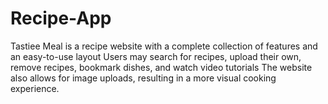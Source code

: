 # Recipe-App
Tastiee Meal is a recipe website with a complete collection of features and an easy-to-use layout
Users may search for recipes, upload their own, remove recipes, bookmark dishes, and watch video tutorials The website also allows for image uploads, resulting in a more visual cooking experience.
